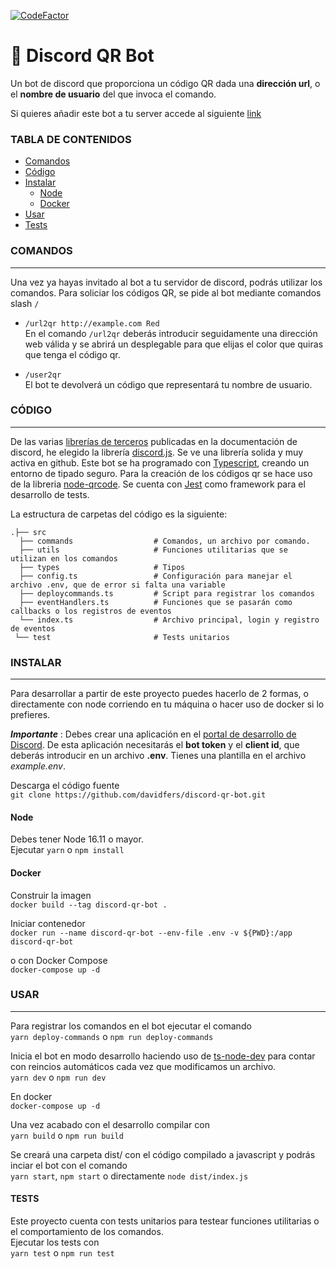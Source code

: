 [![CodeFactor](https://www.codefactor.io/repository/github/davidfers/discord-qr-bot/badge)](https://www.codefactor.io/repository/github/davidfers/discord-qr-bot)
# &#129302; Discord QR Bot

Un bot de discord que proporciona un código QR dada una **dirección url**, o el **nombre de usuario** del que invoca el comando.

Si quieres añadir este bot a tu server accede al siguiente [link](https://discord.com/api/oauth2/authorize?client_id=1046842092208525312&permissions=0&scope=applications.commands%20bot)

### TABLA DE CONTENIDOS

- [Comandos](#comandos)
- [Código](#código)
- [Instalar](#instalar)
  - [Node](#node)
  - [Docker](#docker)
- [Usar](#usar)
- [Tests](#tests)

### COMANDOS
___
Una vez ya hayas invitado al bot a tu servidor de discord, podrás utilizar los comandos. 
Para soliciar los códigos QR, se pide al bot mediante comandos slash `/`

- `/url2qr http://example.com Red`  
En el comando `/url2qr` deberás introducir seguidamente una dirección web válida y se abrirá un desplegable para que elijas el color que quiras que tenga el código qr.

- `/user2qr`   
El bot te devolverá un código que representará tu nombre de usuario.

### CÓDIGO
___
De las varias [librerías de terceros](https://discord.com/developers/docs/topics/community-resources#libraries-discord-libraries) publicadas en la documentación de discord, he elegido la librería [discord.js](https://discord.js.org/). Se ve una librería solida y muy activa en github.
Este bot se ha programado con [Typescript](https://www.typescriptlang.org/), creando un entorno de tipado seguro.
Para la creación de los códigos qr se hace uso de la libreria [node-qrcode](https://github.com/soldair/node-qrcode).
Se cuenta con [Jest](https://jestjs.io/) como framework para el desarrollo de tests.

La estructura de carpetas del código es la siguiente:


    .├── src
      ├── commands                  # Comandos, un archivo por comando.
      ├── utils                     # Funciones utilitarias que se utilizan en los comandos
      ├── types                     # Tipos
      ├── config.ts                 # Configuración para manejar el archivo .env, que de error si falta una variable
      ├── deploycommands.ts         # Script para registrar los comandos
      ├── eventHandlers.ts          # Funciones que se pasarán como callbacks o los registros de eventos
      └── index.ts                  # Archivo principal, login y registro de eventos
     └── test                       # Tests unitarios

   
### INSTALAR
---
Para desarrollar a partir de este proyecto puedes hacerlo de 2 formas, o directamente con node corriendo en tu máquina o hacer uso de docker si lo prefieres.

***Importante*** : Debes crear una aplicación en el [portal de desarrollo de Discord](https://discord.com/developers/applications). De esta aplicación necesitarás el **bot token** y el **client id**, que deberás introducir en un archivo **.env**. Tienes una plantilla en el archivo _example.env_.

Descarga el código fuente   
`git clone https://github.com/davidfers/discord-qr-bot.git`

#### Node
Debes tener Node 16.11 o mayor.   
Ejecutar `yarn` o `npm install`

#### Docker
Construir la imagen   
`docker build --tag discord-qr-bot .`

Iniciar contenedor   
`docker run --name discord-qr-bot --env-file .env -v ${PWD}:/app discord-qr-bot`

o con Docker Compose   
`docker-compose up -d`

### USAR
---
Para registrar los comandos en el bot ejecutar el comando   
`yarn deploy-commands` o `npm run deploy-commands`

Inicia el bot en modo desarrollo haciendo uso de [ts-node-dev](https://github.com/wclr/ts-node-dev) para contar con reincios automáticos cada vez que modificamos un archivo.   
`yarn dev` o `npm run dev`

En docker   
`docker-compose up -d`

Una vez acabado con el desarrollo compilar con   
`yarn build` o `npm run build`

Se creará una carpeta dist/ con el código compilado a javascript y podrás inciar el bot con el comando   
`yarn start`, `npm start` o directamente `node dist/index.js`   

#### TESTS
Este proyecto cuenta con tests unitarios para testear funciones utilitarias o el comportamiento de los comandos.    
Ejecutar los tests con   
`yarn test` o `npm run test`
